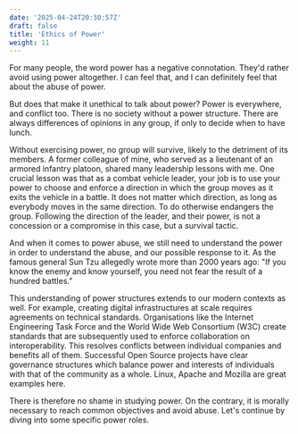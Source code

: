 ```yaml
---
date: '2025-04-24T20:30:57Z'
draft: false
title: 'Ethics of Power'
weight: 11
---
```

For many people, the word power has a negative connotation.
They'd rather avoid using power altogether.
I can feel that, and I can definitely feel that about the abuse of power.

But does that make it unethical to talk about power?
Power is everywhere, and conflict too. There is no society without a power structure.
There are always differences of opinions in any group, if only to decide when to have lunch.

Without exercising power, no group will survive, likely to the detriment of its members. 
A former colleague of mine, who served as a lieutenant of an armored infantry platoon, shared many leadership lessons with me. 
One crucial lesson was that as a combat vehicle leader, your job is to use your power to choose and enforce a direction in which the group moves as it exits the vehicle in a battle.
It does not matter which direction, as long as everybody moves in the same direction.
To do otherwise endangers the group. 
Following the direction of the leader, and their power, is not a concession or a compromise in this case, but a survival tactic.

And when it comes to power abuse, we still need to understand the power in order to understand the abuse, and our possible response to it. 
As the famous general Sun Tzu allegedly wrote more than 2000 years ago: "If you know the enemy and know yourself, you need not fear the result of a hundred battles."

This understanding of power structures extends to our modern contexts as well. 
For example, creating digital infrastructures at scale requires agreements on technical standards. Organisations like the Internet Engineering Task Force and the World Wide Web Consortium (W3C) create standards that are subsequently used to enforce collaboration on interoperability.
This resolves conflicts between individual companies and benefits all of them.
Successful Open Source projects have clear governance structures which balance power and interests of individuals with that of the community as a whole. Linux, Apache and Mozilla are great examples here.

There is therefore no shame in studying power.
On the contrary, it is morally necessary to reach common objectives and avoid abuse. 
Let's continue by diving into some specific power roles.